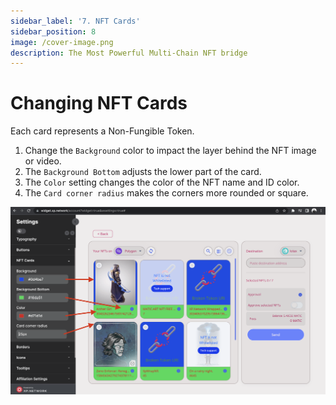```yaml
---
sidebar_label: '7. NFT Cards'
sidebar_position: 8
image: /cover-image.png
description: The Most Powerful Multi-Chain NFT bridge
---
```


# Changing NFT Cards

Each card represents a Non-Fungible Token.

1. Change the `Background` color to impact the layer behind the NFT image or video.
2. The `Background Bottom` adjusts the lower part of the card.
3. The `Color` setting changes the color of the NFT name and ID color.
4. The `Card corner radius` makes the corners more rounded or square.

![NFT Cards](../static/img/../../../static/img/widget/10.png)